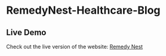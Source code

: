 # RemedyNest-Healthcare-Blog

## Live Demo 
Check out the live version of the website: [Remedy Nest](https://track-expenses-dan.netlify.app/)
